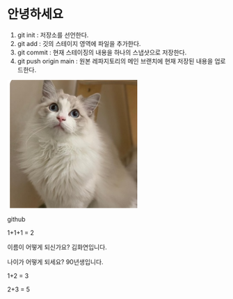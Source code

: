 # 안녕하세요

1. git init : 저장소를 선언한다.
2. git add : 깃의 스테이지 영역에 파일을 추가한다.
3. git commit : 현재 스테이징의 내용을 하나의 스냅샷으로 저장한다.
4. git push origin main : 원본 레파지토리의 메인 브랜치에 현재 저장된 내용을 업로드한다.


![alt text](image.png)

github

1+1+1 = 2

이름이 어떻게 되신가요? 김화연입니다.

나이가 어떻게 되세요? 90년생입니다.

1+2 = 3

2+3 = 5